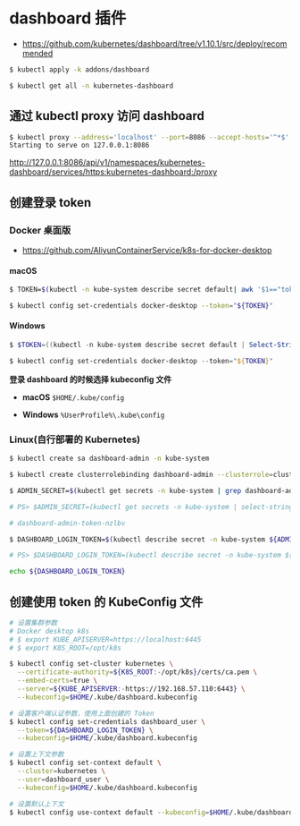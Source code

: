 # dashboard 插件

* https://github.com/kubernetes/dashboard/tree/v1.10.1/src/deploy/recommended

```bash
$ kubectl apply -k addons/dashboard

$ kubectl get all -n kubernetes-dashboard
```

## 通过 kubectl proxy 访问 dashboard

```bash
$ kubectl proxy --address='localhost' --port=8086 --accept-hosts='^*$'
Starting to serve on 127.0.0.1:8086
```

http://127.0.0.1:8086/api/v1/namespaces/kubernetes-dashboard/services/https:kubernetes-dashboard:/proxy

## 创建登录 token

### Docker 桌面版

* https://github.com/AliyunContainerService/k8s-for-docker-desktop

#### macOS

```bash
$ TOKEN=$(kubectl -n kube-system describe secret default| awk '$1=="token:"{print $2}')

$ kubectl config set-credentials docker-desktop --token="${TOKEN}"
```

#### Windows

```powershell
$ $TOKEN=((kubectl -n kube-system describe secret default | Select-String "token:") -split " +")[1]

$ kubectl config set-credentials docker-desktop --token="${TOKEN}"
```

**登录 dashboard 的时候选择 kubeconfig 文件**

* **macOS** `$HOME/.kube/config`

* **Windows** `%UserProfile%\.kube\config`

### Linux(自行部署的 Kubernetes)

```bash
$ kubectl create sa dashboard-admin -n kube-system

$ kubectl create clusterrolebinding dashboard-admin --clusterrole=cluster-admin --serviceaccount=kube-system:dashboard-admin

$ ADMIN_SECRET=$(kubectl get secrets -n kube-system | grep dashboard-admin | awk '{print $1}')

# PS> $ADMIN_SECRET=(kubectl get secrets -n kube-system | select-string -Pattern dashboard-admin).line.split(' ')[0]

# dashboard-admin-token-nzlbv

$ DASHBOARD_LOGIN_TOKEN=$(kubectl describe secret -n kube-system ${ADMIN_SECRET} | grep -E '^token' | awk '{print $2}')

# PS> $DASHBOARD_LOGIN_TOKEN=(kubectl describe secret -n kube-system ${ADMIN_SECRET} | select-string token:).Line.split(':')[1].trim()

echo ${DASHBOARD_LOGIN_TOKEN}
```

## 创建使用 token 的 KubeConfig 文件

```bash
# 设置集群参数
# Docker desktop k8s
# $ export KUBE_APISERVER=https://localhost:6445
# $ export K8S_ROOT=/opt/k8s

$ kubectl config set-cluster kubernetes \
  --certificate-authority=${K8S_ROOT:-/opt/k8s}/certs/ca.pem \
  --embed-certs=true \
  --server=${KUBE_APISERVER:-https://192.168.57.110:6443} \
  --kubeconfig=$HOME/.kube/dashboard.kubeconfig

# 设置客户端认证参数，使用上面创建的 Token
$ kubectl config set-credentials dashboard_user \
  --token=${DASHBOARD_LOGIN_TOKEN} \
  --kubeconfig=$HOME/.kube/dashboard.kubeconfig

# 设置上下文参数
$ kubectl config set-context default \
  --cluster=kubernetes \
  --user=dashboard_user \
  --kubeconfig=$HOME/.kube/dashboard.kubeconfig

# 设置默认上下文
$ kubectl config use-context default --kubeconfig=$HOME/.kube/dashboard.kubeconfig
```
